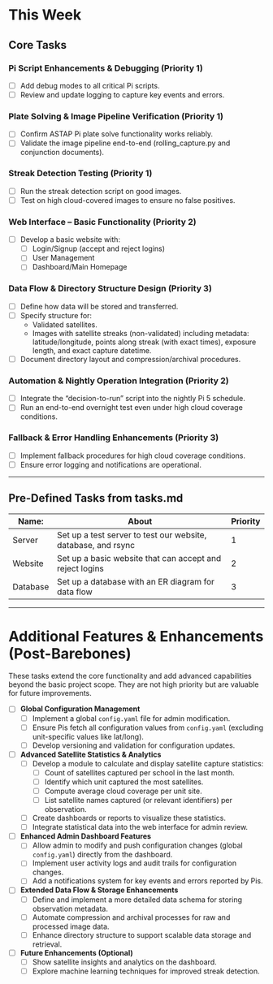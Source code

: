 # This Week

## Core Tasks

### Pi Script Enhancements & Debugging (Priority 1)
- [ ] Add debug modes to all critical Pi scripts.
- [ ] Review and update logging to capture key events and errors.

### Plate Solving & Image Pipeline Verification (Priority 1)
- [ ] Confirm ASTAP Pi plate solve functionality works reliably.
- [ ] Validate the image pipeline end-to-end (rolling_capture.py and conjunction documents).

### Streak Detection Testing (Priority 1)
- [ ] Run the streak detection script on good images.
- [ ] Test on high cloud-covered images to ensure no false positives.

### Web Interface – Basic Functionality (Priority 2)
- [ ] Develop a basic website with:
  - [ ] Login/Signup (accept and reject logins)
  - [ ] User Management
  - [ ] Dashboard/Main Homepage

### Data Flow & Directory Structure Design (Priority 3)
- [ ] Define how data will be stored and transferred.
- [ ] Specify structure for:
  - Validated satellites.
  - Images with satellite streaks (non-validated) including metadata: latitude/longitude, points along streak (with exact times), exposure length, and exact capture datetime.
- [ ] Document directory layout and compression/archival procedures.

### Automation & Nightly Operation Integration (Priority 2)
- [ ] Integrate the “decision-to-run” script into the nightly Pi 5 schedule.
- [ ] Run an end-to-end overnight test even under high cloud coverage conditions.

### Fallback & Error Handling Enhancements (Priority 3)
- [ ] Implement fallback procedures for high cloud coverage conditions.
- [ ] Ensure error logging and notifications are operational.
---

## Pre-Defined Tasks from tasks.md

| Name:   | About                                                                           | Priority |
| ------- | ------------------------------------------------------------------------------- | -------- |
| Server  | Set up a test server to test our website, database, and rsync                   | 1        |
| Website | Set up a basic website that can accept and reject logins                        | 2        |
| Database| Set up a database with an ER diagram for data flow                              | 3        |

---

# Additional Features & Enhancements (Post-Barebones)

These tasks extend the core functionality and add advanced capabilities beyond the basic project scope. They are not high priority but are valuable for future improvements.

- [ ] **Global Configuration Management**
  - [ ] Implement a global `config.yaml` file for admin modification.
  - [ ] Ensure Pis fetch all configuration values from `config.yaml` (excluding unit-specific values like lat/long).
  - [ ] Develop versioning and validation for configuration updates.

- [ ] **Advanced Satellite Statistics & Analytics**
  - [ ] Develop a module to calculate and display satellite capture statistics:
    - [ ] Count of satellites captured per school in the last month.
    - [ ] Identify which unit captured the most satellites.
    - [ ] Compute average cloud coverage per unit site.
    - [ ] List satellite names captured (or relevant identifiers) per observation.
  - [ ] Create dashboards or reports to visualize these statistics.
  - [ ] Integrate statistical data into the web interface for admin review.

- [ ] **Enhanced Admin Dashboard Features**
  - [ ] Allow admin to modify and push configuration changes (global `config.yaml`) directly from the dashboard.
  - [ ] Implement user activity logs and audit trails for configuration changes.
  - [ ] Add a notifications system for key events and errors reported by Pis.

- [ ] **Extended Data Flow & Storage Enhancements**
  - [ ] Define and implement a more detailed data schema for storing observation metadata.
  - [ ] Automate compression and archival processes for raw and processed image data.
  - [ ] Enhance directory structure to support scalable data storage and retrieval.

- [ ] **Future Enhancements (Optional)**
  - [ ] Show satellite insights and analytics on the dashboard.
  - [ ] Explore machine learning techniques for improved streak detection.
